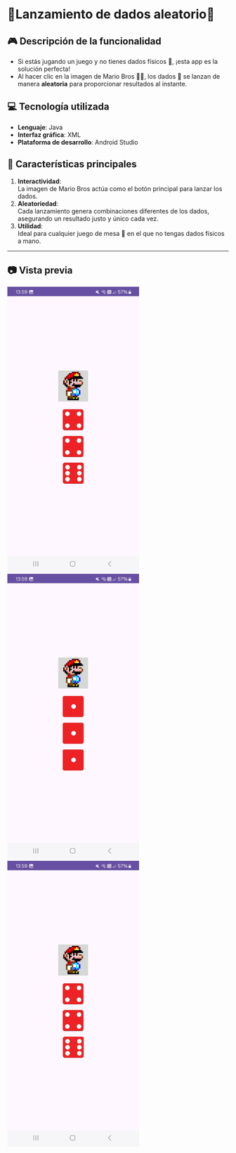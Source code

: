 # 🌟Lanzamiento de dados aleatorio🎲

## 🎮 Descripción de la funcionalidad
- Si estás jugando un juego y no tienes dados físicos 🎲, ¡esta app es la solución perfecta!  
- Al hacer clic en la imagen de Mario Bros 👨‍🎤, los dados 🎲 se lanzan de manera **aleatoria** para proporcionar resultados al instante.

## 💻 Tecnología utilizada
- **Lenguaje**: Java  
- **Interfaz gráfica**: XML  
- **Plataforma de desarrollo**: Android Studio  

## 🎯 Características principales
1. **Interactividad**:  
   La imagen de Mario Bros actúa como el botón principal para lanzar los dados.  
2. **Aleatoriedad**:  
   Cada lanzamiento genera combinaciones diferentes de los dados, asegurando un resultado justo y único cada vez.   
3. **Utilidad**:  
   Ideal para cualquier juego de mesa 🎲 en el que no tengas dados físicos a mano.
---

## 📷 Vista previa 

<div>
  
  <img src="https://github.com/Franciscaii/RandomDiceMarioApp/blob/main/WhatsApp%20Image%202025-01-19%20at%2013.59.32.jpeg" alt="Captura de pantalla" width="300"/>
  <img src="https://github.com/Franciscaii/RandomDiceMarioApp/blob/main/WhatsApp%20Image%202025-01-19%20at%2013.59.32%20(2).jpeg" alt="Captura de pantalla" width="300"/>
  <img src="https://github.com/Franciscaii/RandomDiceMarioApp/blob/main/WhatsApp%20Image%202025-01-19%20at%2013.59.32.jpeg" alt="Captura de pantalla" width="300"/>

<div>
